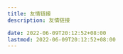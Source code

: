 ```yaml
---
title: 友情链接
description: 友情链接

date: 2022-06-09T20:12:52+08:00
lastmod: 2022-06-09T20:12:52+08:00
---
```



